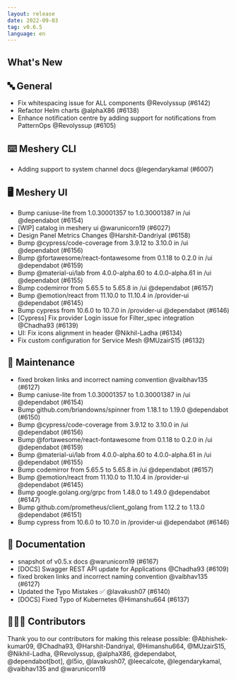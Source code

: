 ```yaml
---
layout: release
date: 2022-09-03
tag: v0.6.5
language: en
---
```


## What's New

## 🔤 General

- Fix whitespacing issue for ALL components @Revolyssup (#6142)
- Refactor Helm charts @alphaX86 (#6138)
- Enhance notification centre by adding support for notifications from PatternOps @Revolyssup (#6105)

## ⌨️ Meshery CLI

- Adding support to system channel docs @legendarykamal (#6007)

## 🖥 Meshery UI

- Bump caniuse-lite from 1.0.30001357 to 1.0.30001387 in /ui @dependabot (#6154)
- [WIP] catalog in meshery ui @warunicorn19 (#6027)
- Design Panel Metrics Changes @Harshit-Dandriyal (#6158)
- Bump @cypress/code-coverage from 3.9.12 to 3.10.0 in /ui @dependabot (#6156)
- Bump @fortawesome/react-fontawesome from 0.1.18 to 0.2.0 in /ui @dependabot (#6159)
- Bump @material-ui/lab from 4.0.0-alpha.60 to 4.0.0-alpha.61 in /ui @dependabot (#6155)
- Bump codemirror from 5.65.5 to 5.65.8 in /ui @dependabot (#6157)
- Bump @emotion/react from 11.10.0 to 11.10.4 in /provider-ui @dependabot (#6145)
- Bump cypress from 10.6.0 to 10.7.0 in /provider-ui @dependabot (#6146)
- [Cypress] Fix provider Login issue for Filter_spec integration @Chadha93 (#6139)
- UI: Fix icons alignment in header @Nikhil-Ladha (#6134)
- Fix custom configuration for Service Mesh @MUzairS15 (#6132)

## 🧰 Maintenance

- fixed broken links and incorrect naming convention @vaibhav135 (#6127)
- Bump caniuse-lite from 1.0.30001357 to 1.0.30001387 in /ui @dependabot (#6154)
- Bump github.com/briandowns/spinner from 1.18.1 to 1.19.0 @dependabot (#6150)
- Bump @cypress/code-coverage from 3.9.12 to 3.10.0 in /ui @dependabot (#6156)
- Bump @fortawesome/react-fontawesome from 0.1.18 to 0.2.0 in /ui @dependabot (#6159)
- Bump @material-ui/lab from 4.0.0-alpha.60 to 4.0.0-alpha.61 in /ui @dependabot (#6155)
- Bump codemirror from 5.65.5 to 5.65.8 in /ui @dependabot (#6157)
- Bump @emotion/react from 11.10.0 to 11.10.4 in /provider-ui @dependabot (#6145)
- Bump google.golang.org/grpc from 1.48.0 to 1.49.0 @dependabot (#6147)
- Bump github.com/prometheus/client_golang from 1.12.2 to 1.13.0 @dependabot (#6151)
- Bump cypress from 10.6.0 to 10.7.0 in /provider-ui @dependabot (#6146)

## 📖 Documentation

- snapshot of v0.5.x docs @warunicorn19 (#6167)
- [DOCS] Swagger REST API update for Applications @Chadha93 (#6109)
- fixed broken links and incorrect naming convention @vaibhav135 (#6127)
- Updated the Typo Mistakes ✅ @lavakush07 (#6140)
- [DOCS] Fixed Typo of Kubernetes @Himanshu664 (#6137)

## 👨🏽‍💻 Contributors

Thank you to our contributors for making this release possible:
@Abhishek-kumar09, @Chadha93, @Harshit-Dandriyal, @Himanshu664, @MUzairS15, @Nikhil-Ladha, @Revolyssup, @alphaX86, @dependabot, @dependabot[bot], @l5io, @lavakush07, @leecalcote, @legendarykamal, @vaibhav135 and @warunicorn19
